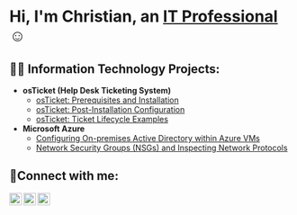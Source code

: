 <h1>Hi, I'm Christian, an <a href="https://github.com/cmhill912">IT Professional</a>☺</h1>

<h2>👨‍💻 Information Technology Projects:</h2>

- <b>osTicket (Help Desk Ticketing System)</b>
  - [osTicket: Prerequisites and Installation](https://github.com/cmhill912/osticket-prereqs)
  - [osTicket: Post-Installation Configuration](https://github.com/cmhill912/post-install-config)
  - [osTicket: Ticket Lifecycle Examples](https://github.com/cmhill912/ticket-lifecycle)
- <b>Microsoft Azure</b>
  - [Configuring On-premises Active Directory within Azure VMs](https://github.com/cmhill912/configure-ad)
  - [Network Security Groups (NSGs) and Inspecting Network Protocols](https://github.com/cmhill912/azure-network-protocols)

<h2>🤳Connect with me:</h2>

[<img align="left" alt="Josh | Twitter" width="22px" src="https://cdn.jsdelivr.net/npm/simple-icons@v3/icons/twitter.svg" />][twitter]
[<img align="left" alt="Josh | LinkedIn" width="22px" src="https://cdn.jsdelivr.net/npm/simple-icons@v3/icons/linkedin.svg" />][linkedin]
[<img align="left" alt="Josh | Instagram" width="22px" src="https://cdn.jsdelivr.net/npm/simple-icons@v3/icons/instagram.svg" />][instagram]

[twitter]: https://twitter.com/Josh
[instagram]: https://www.instagram.com/Josh
[linkedin]: https://linkedin.com/in/Josh
